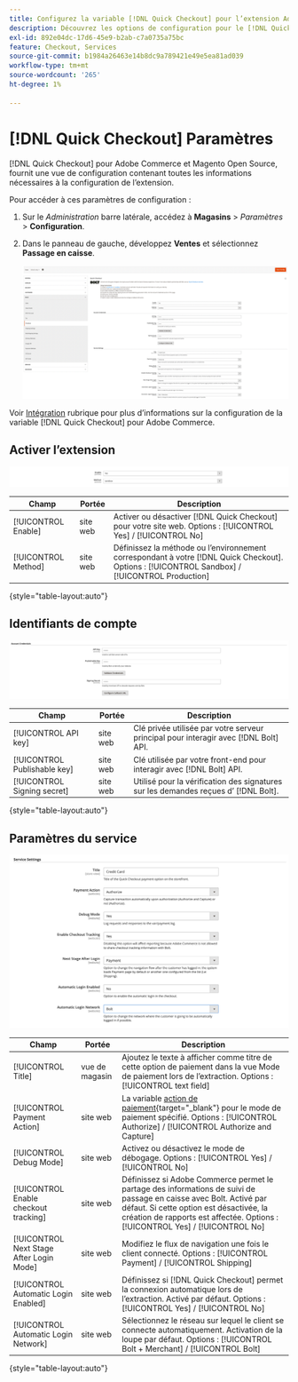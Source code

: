 ```yaml
---
title: Configurez la variable [!DNL Quick Checkout] pour l’extension Adobe Commerce
description: Découvrez les options de configuration pour le [!DNL Quick Checkout] et comment intégrer et configurer l’extension.
exl-id: 892e04dc-17d6-45e9-b2ab-c7a0735a75bc
feature: Checkout, Services
source-git-commit: b1984a26463e14b8dc9a789421e49e5ea81ad039
workflow-type: tm+mt
source-wordcount: '265'
ht-degree: 1%

---
```


# [!DNL Quick Checkout] Paramètres

[!DNL Quick Checkout] pour Adobe Commerce et Magento Open Source, fournit une vue de configuration contenant toutes les informations nécessaires à la configuration de l’extension.

Pour accéder à ces paramètres de configuration :

1. Sur le _Administration_ barre latérale, accédez à **Magasins** > _Paramètres_ > **Configuration**.
1. Dans le panneau de gauche, développez **Ventes** et sélectionnez **Passage en caisse**.

   ![Achat rapide](assets/config-new-logo-view.png)

Voir [Intégration](../quick-checkout/onboarding.md) rubrique pour plus d’informations sur la configuration de la variable [!DNL Quick Checkout] pour Adobe Commerce.

## Activer l’extension

![Achat rapide](assets/enable-method.png)

| Champ | Portée | Description |
|---|---|---|
| [!UICONTROL Enable] | site web | Activer ou désactiver [!DNL Quick Checkout] pour votre site web. Options : [!UICONTROL Yes] / [!UICONTROL No] |
| [!UICONTROL Method] | site web | Définissez la méthode ou l’environnement correspondant à votre [!DNL Quick Checkout]. Options : [!UICONTROL Sandbox] / [!UICONTROL Production] |

{style="table-layout:auto"}

## Identifiants de compte

![Achat rapide](assets/account-creds.png)

| Champ | Portée | Description |
|---|---|---|
| [!UICONTROL API key] | site web | Clé privée utilisée par votre serveur principal pour interagir avec [!DNL Bolt] API. |
| [!UICONTROL Publishable key] | site web | Clé utilisée par votre front-end pour interagir avec [!DNL Bolt] API. |
| [!UICONTROL Signing secret] | site web | Utilisé pour la vérification des signatures sur les demandes reçues d’ [!DNL Bolt]. |

{style="table-layout:auto"}

## Paramètres du service

![Achat rapide](assets/service-settings.png)

| Champ | Portée | Description |
|---|---|---|
| [!UICONTROL Title] | vue de magasin | Ajoutez le texte à afficher comme titre de cette option de paiement dans la vue Mode de paiement lors de l’extraction. Options : [!UICONTROL text field] |
| [!UICONTROL Payment Action] | site web | La variable [action de paiement](https://docs.magento.com/user-guide/configuration/sales/payment-methods.html#payment-actions){target="_blank"} pour le mode de paiement spécifié. Options : [!UICONTROL Authorize] / [!UICONTROL Authorize and Capture] |
| [!UICONTROL Debug Mode] | site web | Activez ou désactivez le mode de débogage. Options : [!UICONTROL Yes] / [!UICONTROL No] |
| [!UICONTROL Enable checkout tracking] | site web | Définissez si Adobe Commerce permet le partage des informations de suivi de passage en caisse avec Bolt. Activé par défaut. Si cette option est désactivée, la création de rapports est affectée. Options : [!UICONTROL Yes] / [!UICONTROL No] |
| [!UICONTROL Next Stage After Login Mode] | site web | Modifiez le flux de navigation une fois le client connecté. Options : [!UICONTROL Payment] / [!UICONTROL Shipping] |
| [!UICONTROL Automatic Login Enabled] | site web | Définissez si [!DNL Quick Checkout] permet la connexion automatique lors de l’extraction. Activé par défaut. Options : [!UICONTROL Yes] / [!UICONTROL No] |
| [!UICONTROL Automatic Login Network] | site web | Sélectionnez le réseau sur lequel le client se connecte automatiquement. Activation de la loupe par défaut. Options : [!UICONTROL Bolt + Merchant] / [!UICONTROL Bolt] |

{style="table-layout:auto"}
